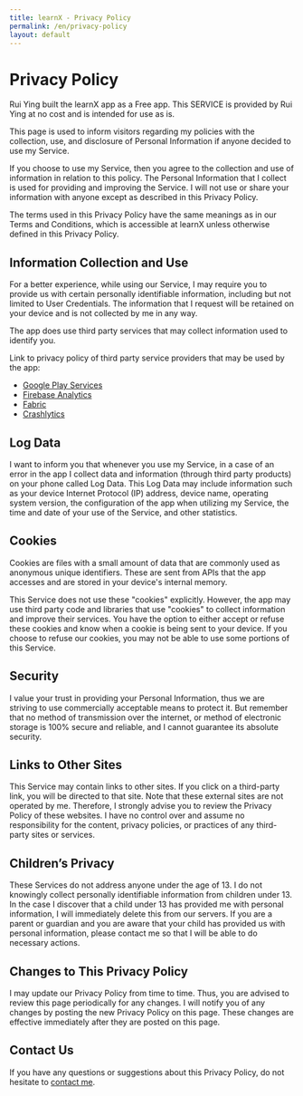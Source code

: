 ```yaml
---
title: learnX - Privacy Policy
permalink: /en/privacy-policy
layout: default
---
```


# Privacy Policy

Rui Ying built the learnX app as a Free app. This SERVICE is provided by Rui Ying at no cost and is intended for use as is.

This page is used to inform visitors regarding my policies with the collection, use, and disclosure of Personal Information if anyone decided to use my Service.

If you choose to use my Service, then you agree to the collection and use of information in relation to this policy. The Personal Information that I collect is used for providing and improving the Service. I will not use or share your information with anyone except as described in this Privacy Policy.

The terms used in this Privacy Policy have the same meanings as in our Terms and Conditions, which is accessible at learnX unless otherwise defined in this Privacy Policy.

## Information Collection and Use

For a better experience, while using our Service, I may require you to provide us with certain personally identifiable information, including but not limited to User Credentials. The information that I request will be retained on your device and is not collected by me in any way.

The app does use third party services that may collect information used to identify you.

Link to privacy policy of third party service providers that may be used by the app:

* [Google Play Services](https://www.google.com/policies/privacy/)
* [Firebase Analytics](https://firebase.google.com/policies/analytics)
* [Fabric](https://fabric.io/privacy)
* [Crashlytics](http://try.crashlytics.com/terms/privacy-policy.pdf)

## Log Data

I want to inform you that whenever you use my Service, in a case of an error in the app I collect data and information (through third party products) on your phone called Log Data. This Log Data may include information such as your device Internet Protocol (IP) address, device name, operating system version, the configuration of the app when utilizing my Service, the time and date of your use of the Service, and other statistics.

## Cookies

Cookies are files with a small amount of data that are commonly used as anonymous unique identifiers. These are sent from APIs that the app accesses and are stored in your device's internal memory.

This Service does not use these "cookies" explicitly. However, the app may use third party code and libraries that use "cookies" to collect information and improve their services. You have the option to either accept or refuse these cookies and know when a cookie is being sent to your device. If you choose to refuse our cookies, you may not be able to use some portions of this Service.

## Security

I value your trust in providing your Personal Information, thus we are striving to use commercially acceptable means to protect it. But remember that no method of transmission over the internet, or method of electronic storage is 100% secure and reliable, and I cannot guarantee its absolute security.

## Links to Other Sites

This Service may contain links to other sites. If you click on a third-party link, you will be directed to that site. Note that these external sites are not operated by me. Therefore, I strongly advise you to review the Privacy Policy of these websites. I have no control over and assume no responsibility for the content, privacy policies, or practices of any third-party sites or services.

## Children’s Privacy

These Services do not address anyone under the age of 13. I do not knowingly collect personally identifiable information from children under 13. In the case I discover that a child under 13 has provided me with personal information, I will immediately delete this from our servers. If you are a parent or guardian and you are aware that your child has provided us with personal information, please contact me so that I will be able to do necessary actions.

## Changes to This Privacy Policy

I may update our Privacy Policy from time to time. Thus, you are advised to review this page periodically for any changes. I will notify you of any changes by posting the new Privacy Policy on this page. These changes are effective immediately after they are posted on this page.

## Contact Us

If you have any questions or suggestions about this Privacy Policy, do not hesitate to [contact me](mailto:yingrui205@gmail.com).
